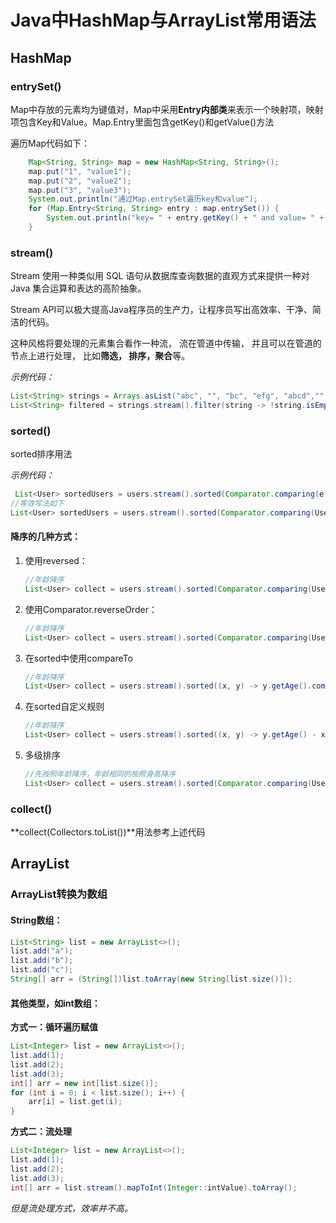 # Java中HashMap与ArrayList常用语法

## HashMap

### entrySet()

Map中存放的元素均为键值对，Map中采用**Entry内部类**来表示一个映射项，映射项包含Key和Value。Map.Entry里面包含getKey()和getValue()方法

遍历Map代码如下：

```java
	Map<String, String> map = new HashMap<String, String>();
	map.put("1", "value1");
	map.put("2", "value2");
	map.put("3", "value3");
	System.out.println("通过Map.entrySet遍历key和value");
	for (Map.Entry<String, String> entry : map.entrySet()) {
        System.out.println("key= " + entry.getKey() + " and value= " + entry.getValue());
	}
```

### stream()

Stream 使用一种类似用 SQL 语句从数据库查询数据的直观方式来提供一种对 Java 集合运算和表达的高阶抽象。

Stream API可以极大提高Java程序员的生产力，让程序员写出高效率、干净、简洁的代码。

这种风格将要处理的元素集合看作一种流， 流在管道中传输， 并且可以在管道的节点上进行处理， 比如**筛选， 排序，聚合**等。

*示例代码：*

```java
List<String> strings = Arrays.asList("abc", "", "bc", "efg", "abcd","", "jkl");
List<String> filtered = strings.stream().filter(string -> !string.isEmpty()).collect(Collectors.toList());
```

### sorted()

sorted排序用法

*示例代码：*

```java
 List<User> sortedUsers = users.stream().sorted(Comparator.comparing(e -> e.getAge())).collect(Collectors.toList());
//等效写法如下
List<User> sortedUsers = users.stream().sorted(Comparator.comparing(User::getAge)).collect(Collectors.toList());
```

#### 降序的几种方式：

1. 使用reversed：

   ```java
   //年龄降序
   List<User> collect = users.stream().sorted(Comparator.comparing(User::getAge).reversed()).collect(Collectors.toList());
   ```

   

2. 使用Comparator.reverseOrder：

   ```java
   //年龄降序
   List<User> collect = users.stream().sorted(Comparator.comparing(User::getAge, Comparator.reverseOrder())).collect(Collectors.toList());
   ```

   

3. 在sorted中使用compareTo

   ```java
   //年龄降序
   List<User> collect = users.stream().sorted((x, y) -> y.getAge().compareTo(x.getAge())).collect(Collectors.toList());
   ```

   

4. 在sorted自定义规则

   ```java
   //年龄降序
   List<User> collect = users.stream().sorted((x, y) -> y.getAge() - x.getAge()).collect(Collectors.toList());
   ```

   

5. 多级排序

   ```java
   //先按照年龄降序，年龄相同的按照身高降序
   List<User> collect = users.stream().sorted(Comparator.comparing(User::getAge, Comparator.reverseOrder()).thenComparing(User::getHeight, Comparator.reverseOrdetr)).collect(Collectors.toList());
   ```

   

### collect()

**collect(Collectors.toList())**用法参考上述代码

## ArrayList

### ArrayList转换为数组

#### String数组：

```java
List<String> list = new ArrayList<>();
list.add("a");
list.add("b");
list.add("c");
String[] arr = (String[])list.toArray(new String[list.size()]);
```

#### 其他类型，如int数组：

**方式一：循环遍历赋值**

```java
List<Integer> list = new ArrayList<>();
list.add(1);
list.add(2);
list.add(3);
int[] arr = new int[list.size()];
for (int i = 0; i < list.size(); i++) {
    arr[i] = list.get(i);
}
```

**方式二：流处理**

```java
List<Integer> list = new ArrayList<>();
list.add(1);
list.add(2);
list.add(3);
int[] arr = list.stream().mapToInt(Integer::intValue).toArray();
```

*但是流处理方式，效率并不高。*

